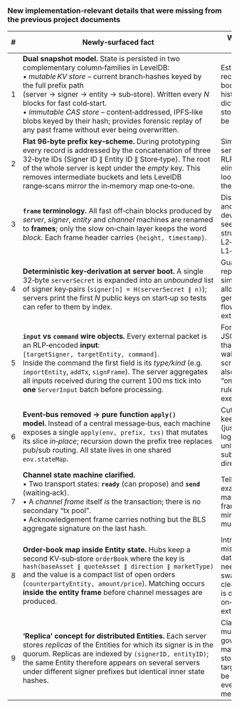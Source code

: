 ### New implementation‑relevant details that were **missing from the previous project documents**

| #   | Newly‑surfaced fact                                                                                                                                                                                                                                                                                                                                                                                                               | Why it matters / where it lives                                                                                                                          | Sources |
| --- | --------------------------------------------------------------------------------------------------------------------------------------------------------------------------------------------------------------------------------------------------------------------------------------------------------------------------------------------------------------------------------------------------------------------------------- | -------------------------------------------------------------------------------------------------------------------------------------------------------- | ------- |
| 1   | **Dual snapshot model.** State is persisted in two complementary column‑families in LevelDB: <br>• *mutable KV store* – current branch‑hashes keyed by the full prefix path (server → signer → entity → sub‑store). Written every _N_ blocks for fast cold‑start.<br>• *immutable CAS store* – content‑addressed, IPFS‑like blobs keyed by their hash; provides forensic replay of any past frame without ever being overwritten. | Establishes a clear recovery path (fast boot + audit‑grade history) and dictates how the storage layer must be wired.                                    |         |
| 2   | **Flat 96‑byte prefix key‑scheme.** During prototyping every record is addressed by the concatenation of three 32‑byte IDs (Signer ID ∥ Entity ID ∥ Store‑type). The root of the whole server is kept under the _empty_ key. This removes intermediate buckets and lets LevelDB range‑scans mirror the in‑memory map one‑to‑one.                                                                                                  | Simplifies serialisation (one RLP blob per node), eliminates extra look‑ups and keeps the debug‑UI trivial.                                              |         |
| 3   | **`frame` terminology.** All fast off‑chain blocks produced by _server_, _signer_, _entity_ and _channel_ machines are renamed to **frames**; only the slow on‑chain layer keeps the word _block_. Each frame header carries `{height, timestamp}`.                                                                                                                                                                               | Disambiguates UX and code: developers instantly see whether a structure is L2‑off‑chain or L1‑jurisdiction.                                              |         |
| 4   | **Deterministic key‑derivation at server boot.** A single 32‑byte `serverSecret` is expanded into an _unbounded_ list of signer key‑pairs (`signer[n] = H(serverSecret ∥ n)`); servers print the first _N_ public keys on start‑up so tests can refer to them by index.                                                                                                                                                           | Guarantees reproducible simulations and allows scripted genesis/import flows with zero extra configuration.                                              |         |
| 5   | **`input` vs `command` wire objects.** Every external packet is an RLP‑encoded **input**: `[targetSigner, targetEntity, command]`.<br>Inside the command the first field is its _type/kind_ (e.g. `importEntity`, `addTx`, `signFrame`). The server aggregates all inputs received during the current 100 ms tick into **one** `ServerInput` batch before processing.                                                             | Formalises the JSON/RLP schema that front‑end wallets and test scripts must emit; also fixes the “one‑batch‑per‑tick” rule used by the executor.         |         |
| 6   | **Event‑bus removed → pure function `apply()` model.** Instead of a central message‑bus, each machine exposes a single `apply(env, prefix, txs)` that mutates its slice _in‑place_; recursion down the prefix tree replaces pub/sub routing. All state lives in one shared `env.stateMap`.                                                                                                                                        | Cuts indirection, keeps replay simple (just re‑call `apply` in log order) and lets unit‑tests exercise sub‑machines directly.                            |         |
| 7   | **Channel state machine clarified.**<br>• Two transport states: **`ready`** (can propose) and **`send`** (waiting‑ack).<br>• A _channel frame_ itself _is_ the transaction; there is no secondary “tx pool”.<br>• Acknowledgement frame carries nothing but the BLS aggregate signature on the last hash.                                                                                                                         | Tells implementers exactly when they may emit a new frame and what minimal data an ack must include.                                                     |         |
| 8   | **Order‑book map inside Entity state.** Hubs keep a second KV‑sub‑store `orderBook` where the key is `hash(baseAsset ∥ quoteAsset ∥ direction ∥ marketType)` and the value is a compact list of open orders (`counterpartyEntity, amount/price`). Matching occurs **inside the entity frame** before channel messages are produced.                                                                                               | Introduces the missing data‑structure needed for spot swaps and makes it clear that matching is deterministic and on‑ledger, not in an external service. |         |
| 9   | **‘Replica’ concept for distributed Entities.** Each server stores _replicas_ of the Entities for which its signer is in the quorum. Replicas are indexed by `(signerID, entityID)`; the same Entity therefore appears on several servers under different signer prefixes but identical inner state hashes.                                                                                                                       | Clarifies how multi‑party governance is materialised in storage and why the target signer **must** be specified in every incoming message.               |         |
